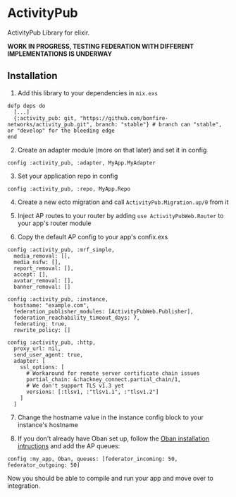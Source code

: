# ActivityPub

ActivityPub Library for elixir.

**WORK IN PROGRESS, TESTING FEDERATION WITH DIFFERENT IMPLEMENTATIONS IS UNDERWAY**

## Installation

1. Add this library to your dependencies in `mix.exs`

```
defp deps do
  [...]
  {:activity_pub: git, "https://github.com/bonfire-networks/activity_pub.git", branch: "stable"} # branch can "stable", or "develop" for the bleeding edge
end
```

2. Create an adapter module (more on that later) and set it in config

```
config :activity_pub, :adapter, MyApp.MyAdapter
```

3. Set your application repo in config

```
config :activity_pub, :repo, MyApp.Repo
```

4. Create a new ecto migration and call `ActivityPub.Migration.up/0` from it

5. Inject AP routes to your router by adding `use ActivityPubWeb.Router` to your app's router module

6. Copy the default AP config to your app's confix.exs

```
config :activity_pub, :mrf_simple,
  media_removal: [],
  media_nsfw: [],
  report_removal: [],
  accept: [],
  avatar_removal: [],
  banner_removal: []

config :activity_pub, :instance,
  hostname: "example.com",
  federation_publisher_modules: [ActivityPubWeb.Publisher],
  federation_reachability_timeout_days: 7,
  federating: true,
  rewrite_policy: []

config :activity_pub, :http,
  proxy_url: nil,
  send_user_agent: true,
  adapter: [
    ssl_options: [
      # Workaround for remote server certificate chain issues
      partial_chain: &:hackney_connect.partial_chain/1,
      # We don't support TLS v1.3 yet
      versions: [:tlsv1, :"tlsv1.1", :"tlsv1.2"]
    ]
  ]
  ```

7. Change the hostname value in the instance config block to your instance's hostname 

8. If you don't already have Oban set up, follow the [Oban installation intructions](https://hexdocs.pm/oban/installation.html#content) and add the AP queues:

```
config :my_app, Oban, queues: [federator_incoming: 50, federator_outgoing: 50]
```

Now you should be able to compile and run your app and move over to integration.
